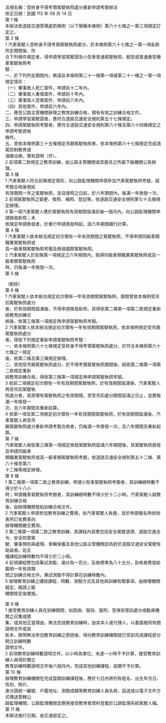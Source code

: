 法規名稱：受終身不得考領駕駛執照處分重新申請考驗辦法  
修正日期：民國 113 年 08 月 14 日  
第 1 條  
本辦法依道路交通管理處罰條例（以下簡稱本條例）第六十七條之一第三項規定訂定之。  
第 2 條  
1 汽車駕駛人受終身不得考領駕駛執照處分，於本條例第六十七條之一第一項各款所定期間後，符  
合下列條件規定者，得申請學習駕駛證及小型車普通駕駛執照、輕型或普通重型機車駕駛執照考  
驗：  
一、於下列所定期間內，無違反本條例第二十一條第一項或第二十一條之一第一項規定情形：  
（一）肇事致人死亡案件，申請前十二年內。  
（二）肇事致人重傷案件，申請前十年內。  
（三）肇事致人受傷案件，申請前八年內。  
（四）其他案件，申請前六年內。  
二、應受公路主管機關辦理之教育訓練合格，領有有效之訓練合格文件。  
三、申請學習駕駛證者，應符合道路交通安全規則第五十七條規定。  
四、申請駕駛執照考驗者，應符合道路交通安全規則第六十條及第六十四條規定之申請考驗資格  
條件。  
五、曾依本條例第三十五條規定吊銷駕駛執照者，依本條例第六十七條規定完成酒駕防制教育或  
酒癮治療，領有證明（件）。  
2 前項第二款規定之教育訓練，由公路主管機關或其委任之所屬下級機關公告辦理。  
第 3 條  
1 汽車駕駛人符合前條規定情形，向公路監理機關申請參加汽車駕駛執照考驗，經考驗合格後發給  
有效期間一年之駕駛執照，並自發照之日起，於六年期間內，每滿一年換發一次。  
2 前項駕駛執照之變更、換照、補照、登記等，依道路交通安全規則第七十五條規定辦理。  
3 第一項汽車駕駛人應於駕駛執照有效期間屆滿前後一個月內，向公路監理機關申請換發新照；未  
依規定申請換發者，於重行申請換發時起，該六年期間續行計算。  
第 4 條  
1 汽車駕駛人依本辦法規定初次領有一年有效期間之駕駛執照，不得申請同級車類職業駕駛執照或  
高一級車類駕駛執照考驗及換發國際駕駛執照。  
2 汽車駕駛人於前條第一項規定之六年期間內，取得同級車類職業駕駛執照或高一級車類駕駛執照  
時，仍每滿一年換發一次。  
第 5 條  


（刪除）  
第 6 條  
1 汽車駕駛人依本辦法規定初次領有一年有效期間駕駛執照，期間曾依本條例受吊扣駕駛執照處分  
者，於有效期間屆滿後，不得申請換發新照。其得依第二條第一項第二款規定重新經教育訓練合  
格後，依第三條第一項規定再申請駕駛執照考驗。  
2 汽車駕駛人依本辦法規定初次領有一年有效期間駕駛執照，依本條例規定受吊銷駕駛執照處分  
者，得依下列規定重新申請駕駛執照考驗：  
一、依本條例第六十七條規定受終身不得考領駕駛執照處分，於符合本條例第六十七條之一規定  
後，依第二條及第三條規定辦理。  
二、其他受吊銷駕駛執照處分，於不得考領駕駛執照期間後，經依第二條第一項第二款規定重新  
經教育訓練合格，得依第三條第一項規定再申請駕駛執照考驗。  
3 依前二項規定初次領有一年有效期間駕駛執照，於有效期間屆滿後，汽車駕駛人再受吊扣駕駛執  
照處分者，其原領有駕駛執照之有效期間，至受吊扣處分期間屆滿之日止，並應每滿一年換發一  
次，且六年期間另重新起算。  
4 依第一項及第二項規定初次領有一年有效期間駕駛執照，於有效期間屆滿後，汽車駕駛人再受吊  
銷駕駛執照處分重新申請考驗合格者，仍每滿一年換發一次，且六年期間另重新起算。  
第 7 條  
汽車駕駛人經依第三條第一項規定換發駕駛執照屆滿六年期間後，其駕駛執照換發及申請同級車  
類職業駕駛執照或高一級車類駕駛執照考驗，依道路交通安全規則第五十二條、第六十條至第六  
十二條等規定辦理。  
第 8 條  
1 第二條第一項第二款之教育訓練，申請小型車駕駛執照考驗者，其訓練總時數不得少於十八小  
時；申請機車駕駛執照考驗者，其訓練總時數不得少於十二小時。汽車駕駛人經教育訓練合格  
後，由辦理機關發給訓練合格文件。  
2 汽車駕駛人申請參加教育訓練之費用，由汽車駕駛人負擔，並於申請報名時依附表所訂收費表向  
辦理機關繳交費用。  
3 第二條第一項第二款之教育訓練，其課程內容應包括安全駕駛道德、道路交通法令、安全防禦駕  
駛、肇事預防與處理、車輛保養及其他公路主管機關認為對於道路交通安全駕駛有助益者。前五  
種課程訓練時數均不得少於二小時。  
4 前項課程應包括筆試測驗，滿分為一百分，及格標準為八十五分，及格者應發給載明一年有效期  
間之訓練合格文件。筆試測驗不得計算在訓練時數內。  
5 辦理教育訓練之講授課程、時數、測驗方式及其他與訓練有關事項，由辦理機關擬定，報請上級  
機關核定後實施。  


第 9 條  
1 接受教育訓練人員在訓練期間，如因病、服役、服刑、受保安感訓處分或動員機關之召集或徵  
集，或其他正當理由，無法完成教育訓練時，由其本人或代理人，以書面檢同有關證明文件或其  
影本，敘明無法參加教育訓練之原因後，得向教育訓練機關就已受訓完成課程部分開立訓練時數  
證明文件。  
2 前項教育訓練時數證明文件，以小時為單位，未達一小時不予計算，接受教育訓練人員得於開立  
教育訓練時數證明文件後六個月內，完成其他訓練課程，逾期不予計算。  
第 10 條  
辦理教育訓練機關在完成當期訓練課程後，應於七日內將列有姓名、出生年月日、性別、照片、  
身分證統一編號、戶籍地址、測驗成績等教育訓練人員名冊，函送或以電子文件方式傳送管轄公  
路監理機關，公路監理機關並應將接受教育者資料登載於公路監理系統駕駛人檔。  
第 11 條  
本辦法施行日期，由交通部定之。  


